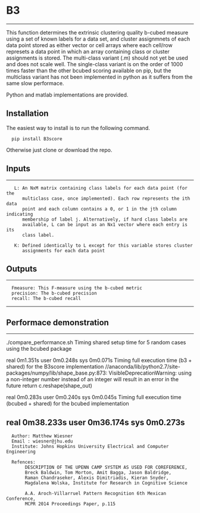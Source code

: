 # B3
-------------------------------------------------------------------------------- 
 This function determines the extrinsic clustering quality b-cubed measure 
 using a set of known labels for a data set, and cluster assignmnets of 
 each data point stored as either vector or cell arrays where each
 cell/row represets a data point in which an array containing class or cluster
 assignments is stored. The multi-class variant (.m) should not yet be used and 
 does not scale well. The single-class variant is on the order of 1000 times
 faster than the other bcubed scoring available on pip, but the multiclass
 variant has not been implemented in python as it suffers from the same
 slow performace.

 Python and matlab implementations are provided.

## Installation
  The easiest way to install is to run the following command.
      
      pip install B3score
  
  Otherwise just clone or download the repo. 

## Inputs
--------------------------------------------------------------------------------
       L: An NxM matrix containing class labels for each data point (for the
          multiclass case, once implemented). Each row represents the ith data
          point and each column contains a 0, or 1 in the jth column indicating
          membership of label j. Alternatively, if hard class labels are
          available, L can be input as an Nx1 vector where each entry is its
          class label.

       K: Defined identically to L except for this variable stores cluster
          assignments for each data point

## Outputs
--------------------------------------------------------------------------------
      Fmeasure: This F-measure using the b-cubed metric
      precision: The b-cubed precision
      recall: The b-cubed recall

--------------------------------------------------------------------------------
## Performace demonstration
--------------------------------------------------------------------------------
./compare_performance.sh
Timing shared setup time for 5 random cases using the bcubed package

real    0m1.351s
user    0m0.248s
sys    0m0.071s
Timing full execution time (b3 + shared) for the B3score implementation
//anaconda/lib/python2.7/site-packages/numpy/lib/shape_base.py:873: VisibleDeprecationWarning: using a non-integer number instead of an integer will result in an error in the future
  return c.reshape(shape_out)

  real    0m0.283s
  user    0m0.240s
  sys    0m0.045s
  Timing full execution time (bcubed + shared) for the bcubed implementation

  real    0m38.233s
  user    0m36.174s
  sys    0m0.273s
--------------------------------------------------------------------------------
      Author: Matthew Wiesner
      Email : wiesner@jhu.edu 
      Institute: Johns Hopkins University Electrical and Computer Engineering

      Refences: 
           DESCRIPTION OF THE UPENN CAMP SYSTEM AS USED FOR COREFERENCE,
           Breck Baldwin, Tom Morton, Amit Bagga, Jason Baldridge, 
           Raman Chandraseker, Alexis Dimitriadis, Kieran Snyder, 
           Magdalena Wolska, Institute for Research in Cognitive Science

           A.A. Aroch-Villarruel Pattern Recognition 6th Mexican Conference,
           MCPR 2014 Proceedings Paper, p.115
